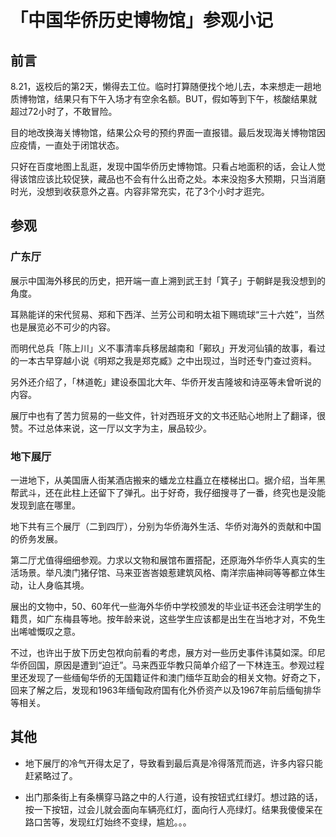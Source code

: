 # 「中国华侨历史博物馆」参观小记

## 前言
     
8.21，返校后的第2天，懒得去工位。临时打算随便找个地儿去，本来想走一趟地质博物馆，结果只有下午入场才有空余名额。BUT，假如等到下午，核酸结果就超过72小时了，不敢冒险。  

目的地改换海关博物馆，结果公众号的预约界面一直报错。最后发现海关博物馆因应疫情，一直处于闭馆状态。  

只好在百度地图上乱逛，发现中国华侨历史博物馆。只看占地面积的话，会让人觉得该馆应该比较促狭，藏品也不会有什么出奇之处。本来没抱多大预期，只当消磨时光，没想到收获意外之喜。内容非常充实，花了3个小时才逛完。  
## 参观
### 广东厅
    
展示中国海外移民的历史，把开端一直上溯到武王封「箕子」于朝鲜是我没想到的角度。   

耳熟能详的宋代贸易、郑和下西洋、兰芳公司和明太祖下赐琉球“三十六姓”，当然也是展览必不可少的内容。   

而明代总兵「陈上川」义不事清率兵移居越南和「鄚玖」开发河仙镇的故事，看过的一本古早穿越小说《明郑之我是郑克臧》之中出现过，当时还专门查过资料。   

另外还介绍了，「林道乾」建设泰国北大年、华侨开发吉隆坡和诗巫等未曾听说的内容。   

展厅中也有了苦力贸易的一些文件，针对西班牙文的文书还贴心地附上了翻译，很赞。不过总体来说，这一厅以文字为主，展品较少。     
### 地下展厅
    
一进地下，从美国唐人街某酒店搬来的蟠龙立柱矗立在楼梯出口。据介绍，当年黑帮武斗，还在此柱上还留下了弹孔。出于好奇，我仔细搜寻了一番，终究也是没能发现到底在哪里。   

地下共有三个展厅（二到四厅），分别为华侨海外生活、华侨对海外的贡献和中国的侨务发展。   

第二厅尤值得细细参观。力求以文物和展馆布置搭配，还原海外华侨华人真实的生活场景。举凡澳门猪仔馆、马来亚峇峇娘惹建筑风格、南洋宗庙神祠等等都立体生动，让人身临其境。    

展出的文物中，50、60年代一些海外华侨中学校颁发的毕业证书还会注明学生的籍贯，如广东梅县等地。按年龄来说，这些学生应该都是出生在当地才对，不免生出唏嘘慨叹之意。    

不过，也许出于放下历史包袱向前看的考虑，展方对一些历史事件讳莫如深。印尼华侨回国，原因是遭到“迫迁”。马来西亚华教只简单介绍了一下林连玉。参观过程里还发现了一些缅甸华侨的无国籍证件和澳门缅华互助会的相关文物。好奇之下，回来了解之后，发现和1963年缅甸政府国有化外侨资产以及1967年前后缅甸排华等相关。    
## 其他
    
* 地下展厅的冷气开得太足了，导致看到最后真是冷得落荒而逃，许多内容只能赶紧略过了。    

* 出门那条街上有条横穿马路之中的人行道，设有按钮式红绿灯。想过路的话，按一下按钮，过会儿就会面向车辆亮红灯，面向行人亮绿灯。结果我傻傻呆在路口苦等，发现红灯始终不变绿，尴尬。。。    
